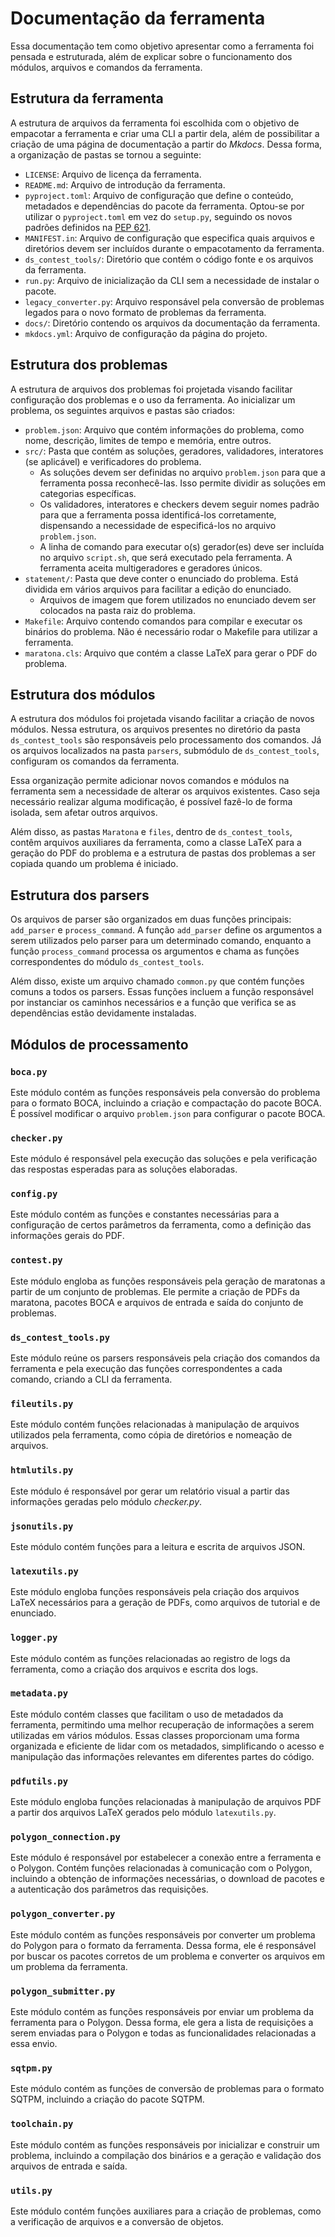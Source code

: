 # Documentação da ferramenta

Essa documentação tem como objetivo apresentar como a ferramenta foi pensada e estruturada, além de explicar sobre o funcionamento dos módulos, arquivos e comandos da ferramenta.

## Estrutura da ferramenta

A estrutura de arquivos da ferramenta foi escolhida com o objetivo de empacotar a ferramenta e criar uma CLI a partir dela, além de possibilitar a criação de uma página de documentação a partir do *Mkdocs*. Dessa forma, a organização de pastas se tornou a seguinte:

- `LICENSE`: Arquivo de licença da ferramenta.
- `README.md`: Arquivo de introdução da ferramenta.
- `pyproject.toml`: Arquivo de configuração que define o conteúdo, metadados e dependências do pacote da ferramenta. Optou-se por utilizar o `pyproject.toml` em vez do `setup.py`, seguindo os novos padrões definidos na [PEP 621](https://packaging.python.org/en/latest/specifications/declaring-project-metadata/#declaring-project-metadata).
- `MANIFEST.in`: Arquivo de configuração que especifica quais arquivos e diretórios devem ser incluídos durante o empacotamento da ferramenta.
- `ds_contest_tools/`: Diretório que contém o código fonte e os arquivos da ferramenta.
- `run.py`: Arquivo de inicialização da CLI sem a necessidade de instalar o pacote.
- `legacy_converter.py`: Arquivo responsável pela conversão de problemas legados para o novo formato de problemas da ferramenta.
- `docs/`: Diretório contendo os arquivos da documentação da ferramenta.
- `mkdocs.yml`: Arquivo de configuração da página do projeto.

## Estrutura dos problemas

A estrutura de arquivos dos problemas foi projetada visando facilitar configuração dos problemas e o uso da ferramenta. Ao inicializar um problema, os seguintes arquivos e pastas são criados:

- `problem.json`: Arquivo que contém informações do problema, como nome, descrição, limites de tempo e memória, entre outros.
- `src/`: Pasta que contém as soluções, geradores, validadores, interatores (se aplicável) e verificadores do problema.
  - As soluções devem ser definidas no arquivo `problem.json` para que a ferramenta possa reconhecê-las. Isso permite dividir as soluções em categorias específicas.
  - Os validadores, interatores e checkers devem seguir nomes padrão para que a ferramenta possa identificá-los corretamente, dispensando a necessidade de especificá-los no arquivo `problem.json`.
  - A linha de comando para executar o(s) gerador(es) deve ser incluída no arquivo `script.sh`, que será executado pela ferramenta. A ferramenta aceita multigeradores e geradores únicos.
- `statement/`: Pasta que deve conter o enunciado do problema. Está dividida em vários arquivos para facilitar a edição do enunciado.
  - Arquivos de imagem que forem utilizados no enunciado devem ser colocados na pasta raiz do problema.
- `Makefile`: Arquivo contendo comandos para compilar e executar os binários do problema. Não é necessário rodar o Makefile para utilizar a ferramenta.
- `maratona.cls`: Arquivo que contém a classe LaTeX para gerar o PDF do problema.

## Estrutura dos módulos

A estrutura dos módulos foi projetada visando facilitar a criação de novos módulos. Nessa estrutura, os arquivos presentes no diretório da pasta `ds_contest_tools` são responsáveis pelo processamento dos comandos. Já os arquivos localizados na pasta `parsers`, submódulo de `ds_contest_tools`, configuram os comandos da ferramenta.

Essa organização permite adicionar novos comandos e módulos  na ferramenta sem a necessidade de alterar os arquivos existentes. Caso seja necessário realizar alguma modificação, é possível fazê-lo de forma isolada, sem afetar outros arquivos.

Além disso, as pastas `Maratona` e `files`, dentro de `ds_contest_tools`, contêm arquivos auxiliares da ferramenta, como a classe LaTeX para a geração do PDF do problema e a estrutura de pastas dos problemas a ser copiada quando um problema é iniciado.

## Estrutura dos parsers

Os arquivos de parser são organizados em duas funções principais: `add_parser` e `process_command`. A função `add_parser` define os argumentos a serem utilizados pelo parser para um determinado comando, enquanto a função `process_command` processa os argumentos e chama as funções correspondentes do módulo `ds_contest_tools`.

Além disso, existe um arquivo chamado `common.py` que contém funções comuns a todos os parsers. Essas funções incluem a função responsável por instanciar os caminhos necessários e a função que verifica se as dependências estão devidamente instaladas.

## Módulos de processamento

### `boca.py`

Este módulo contém as funções responsáveis pela conversão do problema para o formato BOCA, incluindo a criação e compactação do pacote BOCA. É possível modificar o arquivo `problem.json` para configurar o pacote BOCA.

### `checker.py`

<!-- TODO - Adicionar mais informações sobre o checker. -->
Este módulo é responsável pela execução das soluções e pela verificação das respostas esperadas para as soluções elaboradas.

### `config.py`

Este módulo contém as funções e constantes necessárias para a configuração de certos parâmetros da ferramenta, como a definição das informações gerais do PDF.

### `contest.py`

Este módulo engloba as funções responsáveis pela geração de maratonas a partir de um conjunto de problemas. Ele permite a criação de PDFs da maratona, pacotes BOCA e arquivos de entrada e saída do conjunto de problemas.

### `ds_contest_tools.py`

Este módulo reúne os parsers responsáveis pela criação dos comandos da ferramenta e pela execução das funções correspondentes a cada comando, criando a CLI da ferramenta.

### `fileutils.py`

Este módulo contém funções relacionadas à manipulação de arquivos utilizados pela ferramenta, como cópia de diretórios e nomeação de arquivos.

### `htmlutils.py`

Este módulo é responsável por gerar um relatório visual a partir das informações geradas pelo módulo *checker.py*. 

### `jsonutils.py`

Este módulo contém funções para a leitura e escrita de arquivos JSON.

### `latexutils.py`

Este módulo engloba funções responsáveis pela criação dos arquivos LaTeX necessários para a geração de PDFs, como arquivos de tutorial e de enunciado.

### `logger.py`

Este módulo contém as funções relacionadas ao registro de logs da ferramenta, como a criação dos arquivos e escrita dos logs. 

### `metadata.py`

Este módulo contém classes que facilitam o uso de metadados da ferramenta, permitindo uma melhor recuperação de informações a serem utilizadas em vários módulos. Essas classes proporcionam uma forma organizada e eficiente de lidar com os metadados, simplificando o acesso e manipulação das informações relevantes em diferentes partes do código.

### `pdfutils.py`

Este módulo engloba funções relacionadas à manipulação de arquivos PDF a partir dos arquivos LaTeX gerados pelo módulo `latexutils.py`.

### `polygon_connection.py`

Este módulo é responsável por estabelecer a conexão entre a ferramenta e o Polygon. Contém funções relacionadas à comunicação com o Polygon, incluindo a obtenção de informações necessárias, o download de pacotes e a autenticação dos parâmetros das requisições.

### `polygon_converter.py`

Este módulo contém as funções responsáveis por converter um problema do Polygon para o formato da ferramenta. Dessa forma, ele é responsável por buscar os pacotes corretos de um problema e converter os arquivos em um problema da ferramenta.

### `polygon_submitter.py`

Este módulo contém as funções responsáveis por enviar um problema da ferramenta para o Polygon. Dessa forma, ele gera a lista de requisições a serem enviadas para o Polygon e todas as funcionalidades relacionadas a essa envio.

### `sqtpm.py`

Este módulo contém as funções de conversão de problemas para o formato SQTPM, incluindo a criação do pacote SQTPM.

### `toolchain.py`

Este módulo contém as funções responsáveis por inicializar e construir um problema, incluindo a compilação dos binários e a geração e validação dos arquivos de entrada e saída.

### `utils.py`

Este módulo contém funções auxiliares para a criação de problemas, como a verificação de arquivos e a conversão de objetos.
